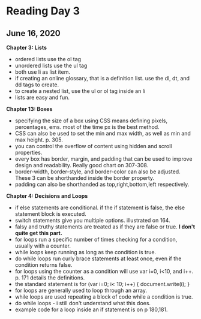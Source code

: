 # Reading Day 3

## June 16, 2020

__Chapter 3: Lists__
* ordered lists use the ol tag
* unordered lists use the ul tag
* both use li as list item.
* if creating an online glossary, that is a definition list. use the dl, dt, and dd tags to create. 
* to create a nested list, use the ul or ol tag inside an li
* lists are easy and fun.

__Chapter 13: Boxes__
* specifying the size of a box using CSS means defining pixels, percentages, ems. most of the time px is the best method. 
* CSS can also be used to set the min and max width, as well as min and max height. p. 305.
* you can control the overflow of content using hidden and scroll properties. 
* every box has border, margin, and padding that can be used to improve design and readability. Really good chart on 307-308.
* border-width, border-style, and border-color can also be adjusted. These 3 can be shorthanded inside the border property. 
* padding can also be shorthanded as top,right,bottom,left respectively. 

__Chapter 4: Decisions and Loops__
* if else statements are conditional. if the if statement is false, the else statement block is executed.
* switch statements give you multiple options. illustrated on 164. 
* falsy and truthy statements are treated as if they are false or true. **I don't quite get this part.**
* for loops run a specific number of times checking for a condition, usually with a counter.
* while loops keep running as long as the condition is true.
* do while loops run curly brace statements at least once, even if the condition returns false. 
* for loops using the counter as a condition will use var i=0, i<10, and i++. p. 171 details the definitions. 
* the standard statement is for (var i=0; i< 10; i++) {
    document.write(i);
}
* for loops are generally used to loop through an array.
* while loops are used repeating a block of code while a condition is true. 
* do while loops - i still don't understand what this does. 
* example code for a loop inside an if statement is on p 180,181.